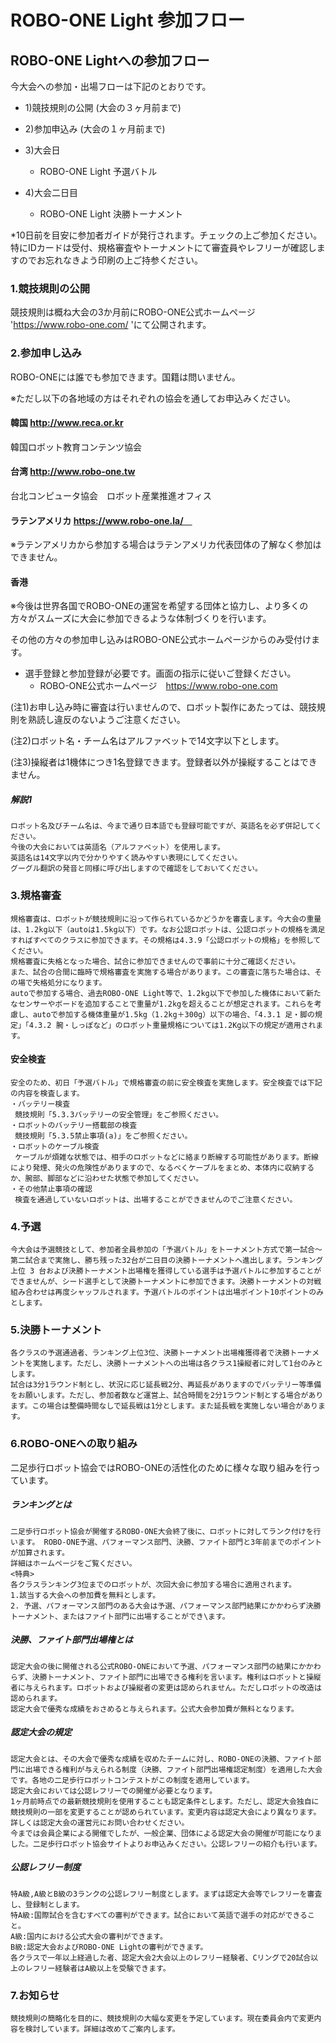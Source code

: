 # ROBO-ONE Light 参加フロー

## ROBO-ONE Lightへの参加フロー

今大会への参加・出場フローは下記のとおりです。

- 1)競技規則の公開 (大会の３ヶ月前まで)

- 2)参加申込み (大会の１ヶ月前まで)

- 3)大会日

  - ROBO-ONE Light 予選バトル

- 4)大会二日目

  - ROBO-ONE Light 決勝トーナメント

*10日前を目安に参加者ガイドが発行されます。チェックの上ご参加ください。特にIDカードは受付、規格審査やトーナメントにて審査員やレフリーが確認しますのでお忘れなきよう印刷の上ご持参ください。

### 1.競技規則の公開

競技規則は概ね大会の3か月前にROBO-ONE公式ホームページ 'https://www.robo-one.com/ 'にて公開されます。

### 2.参加申し込み

ROBO-ONEには誰でも参加できます。国籍は問いません。

※ただし以下の各地域の方はそれぞれの協会を通してお申込みください。

#### 韓国 http://www.reca.or.kr
  韓国ロボット教育コンテンツ協会　　

#### 台湾 http://www.robo-one.tw
  台北コンピュータ協会　ロボット産業推進オフィス　

#### ラテンアメリカ https://www.robo-one.la/　

   ※ラテンアメリカから参加する場合はラテンアメリカ代表団体の了解なく参加はできません。

#### 香港

※今後は世界各国でROBO-ONEの運営を希望する団体と協力し、より多くの方々がスムーズに大会に参加できるような体制づくりを行います。

その他の方々の参加申し込みはROBO-ONE公式ホームページからのみ受付けます。
- 選手登録と参加登録が必要です。画面の指示に従いご登録ください。
  - ROBO-ONE公式ホームページ　https://www.robo-one.com

(注1)お申し込み時に審査は行いませんので、ロボット製作にあたっては、競技規則を熟読し違反のないようご注意ください。

(注2)ロボット名・チーム名はアルファベットで14文字以下とします。

(注3)操縦者は1機体につき1名登録できます。登録者以外が操縦することはできません。

##### 解説1
```
ロボット名及びチーム名は、今まで通り日本語でも登録可能ですが、英語名を必ず併記してください。
今後の大会においては英語名（アルファベット）を使用します。
英語名は14文字以内で分かりやすく読みやすい表現にしてください。
グーグル翻訳の発音と同様に呼び出しますので確認をしておいてください。
```

### 3.規格審査
```
規格審査は、ロボットが競技規則に沿って作られているかどうかを審査します。今大会の重量は、1.2kg以下（autoは1.5kg以下）です。なお公認ロボットは、公認ロボットの規格を満足すればすべてのクラスに参加できます。その規格は4.3.9「公認ロボットの規格」を参照してください。
規格審査に失格となった場合、試合に参加できませんので事前に十分ご確認ください。
また、試合の合間に臨時で規格審査を実施する場合があります。この審査に落ちた場合は、その場で失格処分になります。
autoで参加する場合、過去ROBO-ONE Light等で、1.2kg以下で参加した機体において新たなセンサーやボードを追加することで重量が1.2kgを超えることが想定されます。これらを考慮し、autoで参加する機体重量が1.5kg（1.2kg＋300g）以下の場合、「4.3.1 足・脚の規定」「4.3.2 腕・しっぽなど」のロボット重量規格については1.2Kg以下の規定が適用されます。
```
#### 安全検査
```
安全のため、初日「予選バトル」で規格審査の前に安全検査を実施します。安全検査では下記の内容を検査します。
・バッテリー検査
 競技規則「5.3.3バッテリーの安全管理」をご参照ください。
・ロボットのバッテリー搭載部の検査
 競技規則「5.3.5禁止事項(a)」をご参照ください。
・ロボットのケーブル検査
 ケーブルが煩雑な状態では、相手のロボットなどに絡まり断線する可能性があります。断線により発煙、発火の危険性がありますので、なるべくケーブルをまとめ、本体内に収納するか、腕部、脚部などに沿わせた状態で参加してください。
・その他禁止事項の確認
 検査を通過していないロボットは、出場することができませんのでご注意ください。
```
### 4.予選
```
今大会は予選競技として、参加者全員参加の「予選バトル」をトーナメント方式で第一試合～第二試合まで実施し、勝ち残った32台が二日目の決勝トーナメントへ進出します。ランキング上位 3 台および決勝トーナメント出場権を獲得している選手は予選バトルに参加することができませんが、シード選手として決勝トーナメントに参加できます。決勝トーナメントの対戦組み合わせは再度シャッフルされます。予選バトルのポイントは出場ポイント10ポイントのみとします。
```

### 5.決勝トーナメント
```
各クラスの予選通過者、ランキング上位3位、決勝トーナメント出場権獲得者で決勝トーナメントを実施します。ただし、決勝トーナメントへの出場は各クラス1操縦者に対して1台のみとします。
試合は3分1ラウンド制とし、状況に応じ延長戦2分、再延長がありますのでバッテリー等準備をお願いします。ただし、参加者数など運営上、試合時間を2分1ラウンド制とする場合があります。この場合は整備時間なしで延長戦は1分とします。また延長戦を実施しない場合があります。
```

### 6.ROBO-ONEへの取り組み

二足歩行ロボット協会ではROBO-ONEの活性化のために様々な取り組みを行っています。

##### ランキングとは
```
二足歩行ロボット協会が開催するROBO-ONE大会終了後に、ロボットに対してランク付けを行います。 ROBO-ONE予選、パフォーマンス部門、決勝、ファイト部門と3年前までのポイントが加算されます。 
詳細はホームページをご覧ください。
<特典>
各クラスランキング3位までのロボットが、次回大会に参加する場合に適用されます。
1.該当する大会への参加費を無料とします。
2. 予選、パフォーマンス部門のある大会は予選、パフォーマンス部門結果にかかわらず決勝トーナメント、またはファイト部門に出場することができ\ます。
```
##### 決勝、ファイト部門出場権とは
```
認定大会の後に開催される公式ROBO-ONEにおいて予選、パフォーマンス部門の結果にかかわらず、決勝トーナメント、ファイト部門に出場できる権利を言います。権利はロボットと操縦者に与えられます。ロボットおよび操縦者の変更は認められません。ただしロボットの改造は認められます。
認定大会で優秀な成績をおさめると与えられます。公式大会参加費が無料となります。
```
##### 認定大会の規定
```
認定大会とは、その大会で優秀な成績を収めたチームに対し、ROBO-ONEの決勝、ファイト部門に出場できる権利が与えられる制度（決勝、ファイト部門出場権認定制度）を適用した大会です。各地の二足歩行ロボットコンテストがこの制度を適用しています。
認定大会においては公認レフリーでの開催が必要となります。
1ヶ月前時点での最新競技規則を使用することも認定条件とします。ただし、認定大会独自に競技規則の一部を変更することが認められています。変更内容は認定大会により異なります。詳しくは認定大会の運営元にお問い合わせください。
今までは会員企業による開催でしたが、一般企業、団体による認定大会の開催が可能になりました。二足歩行ロボット協会サイトよりお申込みください。公認レフリーの紹介も行います。
```
##### 公認レフリー制度
```
特A級,A級とB級の3ランクの公認レフリー制度とします。まずは認定大会等でレフリーを審査し、登録制とします。
特A級:国際試合を含むすべての審判ができます。試合において英語で選手の対応ができること。
A級:国内における公式大会の審判ができます。
B級:認定大会およびROBO-ONE Lightの審判ができます。
各クラスで一年以上経過した者、認定大会2大会以上のレフリー経験者、Cリングで20試合以上のレフリー経験者はA級以上を受験できます。
```

### 7.お知らせ
```
競技規則の簡略化を目的に、競技規則の大幅な変更を予定しています。現在委員会内で変更内容を検討しています。詳細は改めてご案内します。
```

